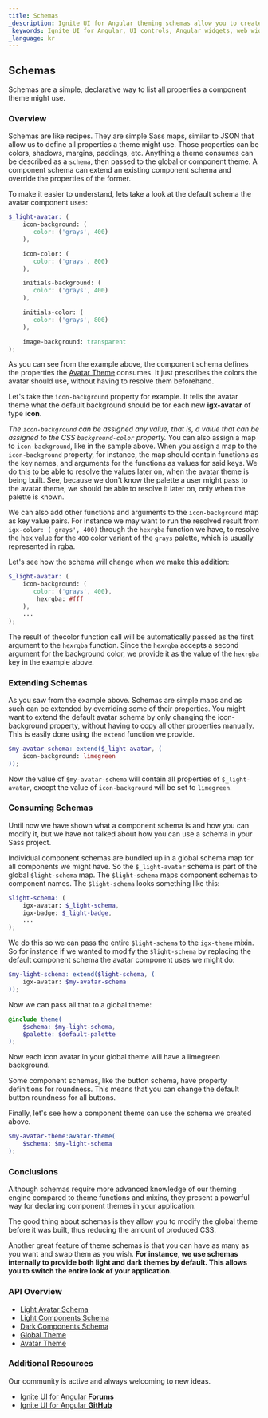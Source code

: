 ```yaml
---
title: Schemas
_description: Ignite UI for Angular theming schemas allow you to create recipes for component themes.
_keywords: Ignite UI for Angular, UI controls, Angular widgets, web widgets, UI widgets, Angular, Native Angular Components Suite, Native Angular Controls, Native Angular Components Library
_language: kr
---
```


## Schemas
<p class="highlight">Schemas are a simple, declarative way to list all properties a component theme might use.</p>

<div class="divider--half"></div>

### Overview
Schemas are like recipes. They are simple Sass maps, similar to JSON that allow us to define all properties a theme might use. Those properties can be colors, shadows, margins, paddings, etc. Anything a theme consumes can be described as a `schema`, then passed to the global or component theme. A component schema can extend an existing component schema and override the properties of the former.

To make it easier to understand, lets take a look at the default schema the avatar component uses:

```scss
$_light-avatar: (
    icon-background: (
       color: ('grays', 400)
    ),

    icon-color: (
       color: ('grays', 800)
    ),

    initials-background: (
       color: ('grays', 400)
    ),

    initials-color: (
       color: ('grays', 800)
    ),

    image-background: transparent
);
```

As you can see from the example above, the component schema defines the properties the [Avatar Theme]({environment:sassApiUrl}/index.html#function-igx-avatar-theme) consumes. It just prescribes the colors the avatar should use, without having to resolve them beforehand.

Let's take the `icon-background` property for example. It tells the avatar theme what the default background should be for each new __igx-avatar__ of type __icon__. 

*The `icon-background` can be assigned any value, that is, a value that can be assigned to the CSS `background-color` property.* You can also assign a map to `icon-background`, like in the sample above. When you assign a map to the `icon-background` property, for instance, the map should contain functions as the key names, and arguments for the functions as values for said keys. We do this to be able to resolve the values later on, when the avatar theme is being built. See, because we don't know the palette a user might pass to the avatar theme, we should be able to resolve it later on, only when the palette is known.

We can also add other functions and arguments to the `icon-background` map as key value pairs. For instance we may want to run the resolved result from `igx-color: ('grays', 400)` through the `hexrgba` function we have, to resolve the hex value for the `400` color variant of the `grays` palette, which is usually represented in rgba. 

Let's see how the schema will change when we make this addition:

```scss
$_light-avatar: (
    icon-background: (
       color: ('grays', 400),
        hexrgba: #fff
    ),
    ...
);
```
The result of thecolor function call will be automatically passed as the first argument to the `hexrgba` function. Since the `hexrgba` accepts a second argument for the background color, we provide it as the value of the `hexrgba` key in the example above.

<div class="divider"></div>

### Extending Schemas
As you saw from the example above. Schemas are simple maps and as such can be extended by overriding some of their properties. You might want to extend the default avatar schema by only changing the icon-background property, without having to copy all other properties manually. This is easily done using the `extend` function we provide.

```scss
$my-avatar-schema: extend($_light-avatar, (
    icon-background: limegreen
));
```

Now the value of `$my-avatar-schema` will contain all properties of `$_light-avatar`, except the value of `icon-background` will be set to `limegreen`.

### Consuming Schemas
Until now we have shown what a component schema is and how you can modify it, but we have not talked about how you can use a schema in your Sass project. 

Individual component schemas are bundled up in a global schema map for all components we might have. So the `$_light-avatar` schema is part of the global `$light-schema` map. The `$light-schema` maps component schemas to component names. The `$light-schema` looks something like this:

```scss
$light-schema: (
    igx-avatar: $_light-schema,
    igx-badge: $_light-badge,
    ...
);
```

We do this so we can pass the entire `$light-schema` to the `igx-theme` mixin. So for instance if we wanted to modify the `$light-schema` by replacing the default component schema the avatar component uses we might do:

```scss
$my-light-schema: extend($light-schema, (
    igx-avatar: $my-avatar-schema
));
```

Now we can pass all that to a global theme:

```scss
@include theme(
    $schema: $my-light-schema,
    $palette: $default-palette
);
```

Now each icon avatar in your global theme will have a limegreen background.

Some component schemas, like the button schema, have property definitions for roundness. This means that you can change the default button roundness for all buttons.

Finally, let's see how a component theme can use the schema we created above.

```scss
$my-avatar-theme:avatar-theme(
    $schema: $my-light-schema
);
```
### Conclusions

Although schemas require more advanced knowledge of our theming engine compared to theme functions and mixins, they present a powerful way for declaring component themes in your application. 

The good thing about schemas is they allow you to modify the global theme before it was built, thus reducing the amount of produced CSS.

Another great feature of theme schemas is that you can have as many as you want and swap them as you wish. **For instance, we use schemas internally to provide both light and dark themes by default. This allows you to switch the entire look of your application.**

### API Overview
* [Light Avatar Schema]({environment:sassApiUrl}/index.html#variable-_light-avatar)
* [Light Components Schema]({environment:sassApiUrl}/index.html#variable-light-schema)
* [Dark Components Schema]({environment:sassApiUrl}/index.html#variable-dark-schema)
* [Global Theme]({environment:sassApiUrl}/index.html#mixin-igx-theme)
* [Avatar Theme]({environment:sassApiUrl}/index.html#function-igx-avatar-theme)

### Additional Resources
<div class="divider--half"></div>

Our community is active and always welcoming to new ideas.
* [Ignite UI for Angular **Forums**](https://www.infragistics.com/community/forums/f/ignite-ui-for-angular)
* [Ignite UI for Angular **GitHub**](https://github.com/IgniteUI/igniteui-angular)
